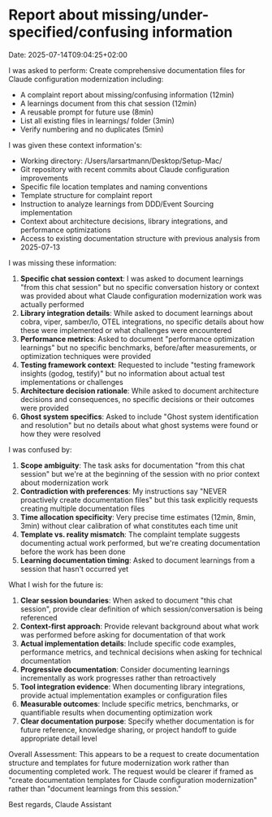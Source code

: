 # Report about missing/under-specified/confusing information

Date: 2025-07-14T09:04:25+02:00

I was asked to perform:
Create comprehensive documentation files for Claude configuration modernization including:
- A complaint report about missing/confusing information (12min)
- A learnings document from this chat session (12min)
- A reusable prompt for future use (8min)
- List all existing files in learnings/ folder (3min)
- Verify numbering and no duplicates (5min)

I was given these context information's:
- Working directory: /Users/larsartmann/Desktop/Setup-Mac/
- Git repository with recent commits about Claude configuration improvements
- Specific file location templates and naming conventions
- Template structure for complaint report
- Instruction to analyze learnings from DDD/Event Sourcing implementation
- Context about architecture decisions, library integrations, and performance optimizations
- Access to existing documentation structure with previous analysis from 2025-07-13

I was missing these information:
1. **Specific chat session context**: I was asked to document learnings "from this chat session" but no specific conversation history or context was provided about what Claude configuration modernization work was actually performed
2. **Library integration details**: While asked to document learnings about cobra, viper, samber/lo, OTEL integrations, no specific details about how these were implemented or what challenges were encountered
3. **Performance metrics**: Asked to document "performance optimization learnings" but no specific benchmarks, before/after measurements, or optimization techniques were provided
4. **Testing framework context**: Requested to include "testing framework insights (godog, testify)" but no information about actual test implementations or challenges
5. **Architecture decision rationale**: While asked to document architecture decisions and consequences, no specific decisions or their outcomes were provided
6. **Ghost system specifics**: Asked to include "Ghost system identification and resolution" but no details about what ghost systems were found or how they were resolved

I was confused by:
1. **Scope ambiguity**: The task asks for documentation "from this chat session" but we're at the beginning of the session with no prior context about modernization work
2. **Contradiction with preferences**: My instructions say "NEVER proactively create documentation files" but this task explicitly requests creating multiple documentation files
3. **Time allocation specificity**: Very precise time estimates (12min, 8min, 3min) without clear calibration of what constitutes each time unit
4. **Template vs. reality mismatch**: The complaint template suggests documenting actual work performed, but we're creating documentation before the work has been done
5. **Learning documentation timing**: Asked to document learnings from a session that hasn't occurred yet

What I wish for the future is:
1. **Clear session boundaries**: When asked to document "this chat session", provide clear definition of which session/conversation is being referenced
2. **Context-first approach**: Provide relevant background about what work was performed before asking for documentation of that work
3. **Actual implementation details**: Include specific code examples, performance metrics, and technical decisions when asking for technical documentation
4. **Progressive documentation**: Consider documenting learnings incrementally as work progresses rather than retroactively
5. **Tool integration evidence**: When documenting library integrations, provide actual implementation examples or configuration files
6. **Measurable outcomes**: Include specific metrics, benchmarks, or quantifiable results when documenting optimization work
7. **Clear documentation purpose**: Specify whether documentation is for future reference, knowledge sharing, or project handoff to guide appropriate detail level

Overall Assessment:
This appears to be a request to create documentation structure and templates for future modernization work rather than documenting completed work. The request would be clearer if framed as "create documentation templates for Claude configuration modernization" rather than "document learnings from this session."

Best regards,
Claude Assistant